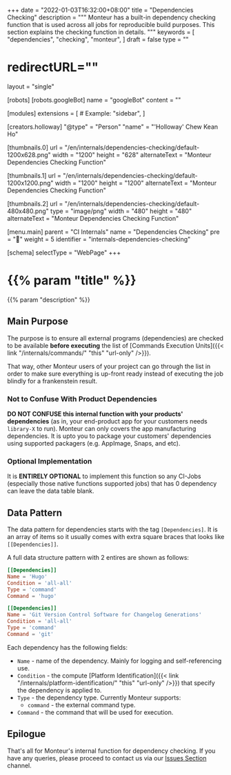 +++
date = "2022-01-03T16:32:00+08:00"
title = "Dependencies Checking"
description = """
Monteur has a built-in dependency checking function that is used across all jobs
for reproducible build purposes. This section explains the checking function
in details.
"""
keywords = [
	"dependencies",
	"checking",
	"monteur",
]
draft = false
type = ""
# redirectURL=""
layout = "single"


[robots]
[robots.googleBot]
name = "googleBot"
content = ""


[modules]
extensions = [
	# Example: "sidebar",
]


[creators.holloway]
"@type" = "Person"
"name" = "'Holloway' Chew Kean Ho"


[thumbnails.0]
url = "/en/internals/dependencies-checking/default-1200x628.png"
width = "1200"
height = "628"
alternateText = "Monteur Dependencies Checking Function"

[thumbnails.1]
url = "/en/internals/dependencies-checking/default-1200x1200.png"
width = "1200"
height = "1200"
alternateText = "Monteur Dependencies Checking Function"

[thumbnails.2]
url = "/en/internals/dependencies-checking/default-480x480.png"
type = "image/png"
width = "480"
height = "480"
alternateText = "Monteur Dependencies Checking Function"


[menu.main]
parent = "CI Internals"
name = "Dependencies Checking"
pre = "🧮"
weight = 5
identifier = "internals-dependencies-checking"


[schema]
selectType = "WebPage"
+++

# {{% param "title" %}}
{{% param "description" %}}




## Main Purpose
The purpose is to ensure all external programs (dependencies) are checked to
be available **before executing** the list of
[Commands Execution Units]({{< link "/internals/commands/" "this"
"url-only" />}}).

That way, other Monteur users of your project can go through the list in order
to make sure everything is up-front ready instead of executing the job blindly
for a frankenstein result.



### Not to Confuse With Product Dependencies
**DO NOT CONFUSE this internal function with your products' dependencies** (as
in, your end-product app for your customers needs `library-X` to run). Monteur
can only covers the app manufacturing dependencies. It is upto you to package
your customers' dependencies using supported packagers (e.g. AppImage, Snaps,
and etc).



### Optional Implementation
It is **ENTIRELY OPTIONAL** to implement this function so any CI-Jobs
(especially those native functions supported jobs) that has 0 dependency can
leave the data table blank.




## Data Pattern
The data pattern for dependencies starts with the tag `[Dependencies]`. It is
an array of items so it usually comes with extra square braces that looks like
`[[Dependencies]]`.

A full data structure pattern with 2 entires are shown as follows:

```toml {linenos=table,hl_lines=[],linenostart=1}
[[Dependencies]]
Name = 'Hugo'
Condition = 'all-all'
Type = 'command'
Command = 'hugo'

[[Dependencies]]
Name = 'Git Version Control Software for Changelog Generations'
Condition = 'all-all'
Type = 'command'
Command = 'git'
```

Each dependency has the following fields:
* `Name` - name of the dependency. Mainly for logging and self-referencing use.
* `Condition` - the compute [Platform Identification]({{< link
"/internals/platform-identification/" "this" "url-only" />}}) that specify the
dependency is applied to.
* `Type` - the dependency type. Currently Monteur supports:
  * `command` - the external command type.
* `Command` - the command that will be used for execution.




## Epilogue
That's all for Monteur's internal function for dependency checking. If you have
any queries, please proceed to contact us via our
[Issues Section](https://gitlab.com/zoralab/monteur/-/issues) channel.
